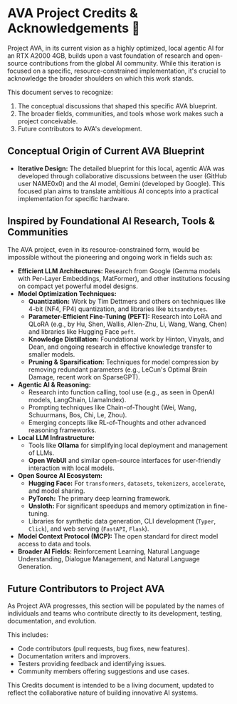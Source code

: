 # AVA Project Credits & Acknowledgements 🙏

Project AVA, in its current vision as a highly optimized, local agentic AI for an RTX A2000 4GB, builds upon a vast foundation of research and open-source contributions from the global AI community. While this iteration is focused on a specific, resource-constrained implementation, it's crucial to acknowledge the broader shoulders on which this work stands.

This document serves to recognize:
1.  The conceptual discussions that shaped this specific AVA blueprint.
2.  The broader fields, communities, and tools whose work makes such a project conceivable.
3.  Future contributors to AVA's development.

## Conceptual Origin of Current AVA Blueprint

*   **Iterative Design:** The detailed blueprint for this local, agentic AVA was developed through collaborative discussions between the user (GitHub user NAME0x0) and the AI model, Gemini (developed by Google). This focused plan aims to translate ambitious AI concepts into a practical implementation for specific hardware.

## Inspired by Foundational AI Research, Tools & Communities

The AVA project, even in its resource-constrained form, would be impossible without the pioneering and ongoing work in fields such as:

*   **Efficient LLM Architectures:** Research from Google (Gemma models with Per-Layer Embeddings, MatFormer), and other institutions focusing on compact yet powerful model designs.
*   **Model Optimization Techniques:**
    *   **Quantization:** Work by Tim Dettmers and others on techniques like 4-bit (NF4, FP4) quantization, and libraries like `bitsandbytes`.
    *   **Parameter-Efficient Fine-Tuning (PEFT):** Research into LoRA and QLoRA (e.g., by Hu, Shen, Wallis, Allen-Zhu, Li, Wang, Wang, Chen) and libraries like Hugging Face `peft`.
    *   **Knowledge Distillation:** Foundational work by Hinton, Vinyals, and Dean, and ongoing research in effective knowledge transfer to smaller models.
    *   **Pruning & Sparsification:** Techniques for model compression by removing redundant parameters (e.g., LeCun's Optimal Brain Damage, recent work on SparseGPT).
*   **Agentic AI & Reasoning:**
    *   Research into function calling, tool use (e.g., as seen in OpenAI models, LangChain, LlamaIndex).
    *   Prompting techniques like Chain-of-Thought (Wei, Wang, Schuurmans, Bos, Chi, Le, Zhou).
    *   Emerging concepts like RL-of-Thoughts and other advanced reasoning frameworks.
*   **Local LLM Infrastructure:**
    *   Tools like **Ollama** for simplifying local deployment and management of LLMs.
    *   **Open WebUI** and similar open-source interfaces for user-friendly interaction with local models.
*   **Open Source AI Ecosystem:**
    *   **Hugging Face:** For `transformers`, `datasets`, `tokenizers`, `accelerate`, and model sharing.
    *   **PyTorch:** The primary deep learning framework.
    *   **Unsloth:** For significant speedups and memory optimization in fine-tuning.
    *   Libraries for synthetic data generation, CLI development (`Typer`, `Click`), and web serving (`FastAPI`, `Flask`).
*   **Model Context Protocol (MCP):** The open standard for direct model access to data and tools.
*   **Broader AI Fields:** Reinforcement Learning, Natural Language Understanding, Dialogue Management, and Natural Language Generation.

## Future Contributors to Project AVA

As Project AVA progresses, this section will be populated by the names of individuals and teams who contribute directly to its development, testing, documentation, and evolution.

This includes:
*   Code contributors (pull requests, bug fixes, new features).
*   Documentation writers and improvers.
*   Testers providing feedback and identifying issues.
*   Community members offering suggestions and use cases.

This Credits document is intended to be a living document, updated to reflect the collaborative nature of building innovative AI systems.
